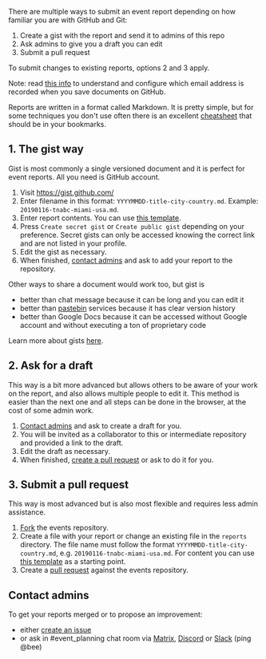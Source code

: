 There are multiple ways to submit an event report depending on how familiar you are with GitHub and Git:

1. Create a gist with the report and send it to admins of this repo
2. Ask admins to give you a draft you can edit
3. Submit a pull request

To submit changes to existing reports, options 2 and 3 apply.

Note: read [this info](https://help.github.com/en/articles/about-commit-email-addresses) to understand and configure which email address is recorded when you save documents on GitHub.

Reports are written in a format called Markdown. It is pretty simple, but for some techniques you don't use often there is an excellent [cheatsheet](https://github.com/adam-p/markdown-here/wiki/Markdown-Cheatsheet) that should be in your bookmarks.

## 1. The gist way

Gist is most commonly a single versioned document and it is perfect for event reports. All you need is GitHub account.

1. Visit https://gist.github.com/
2. Enter filename in this format: `YYYYMMDD-title-city-country.md`. Example: `20190116-tnabc-miami-usa.md`.
3. Enter report contents. You can use [this template](https://raw.githubusercontent.com/decredcommunity/events/docs/report-template.md).
4. Press `Create secret gist` or `Create public gist` depending on your preference. Secret gists can only be accessed knowing the correct link and are not listed in your profile.
5. Edit the gist as necessary.
6. When finished, [contact admins](#contact-admins) and ask to add your report to the repository.

Other ways to share a document would work too, but gist is

* better than chat message because it can be long and you can edit it
* better than [pastebin](https://en.wikipedia.org/wiki/Pastebin) services because it has clear version history
* better than Google Docs because it can be accessed without Google account and without executing a ton of proprietary code

Learn more about gists [here](https://help.github.com/en/articles/about-gists).

## 2. Ask for a draft

This way is a bit more advanced but allows others to be aware of your work on the report, and also allows multiple people to edit it. This method is easier than the next one and all steps can be done in the browser, at the cost of some admin work.

1. [Contact admins](#contact-admins) and ask to create a draft for you.
2. You will be invited as a collaborator to this or intermediate repository and provided a link to the draft.
3. Edit the draft as necessary.
4. When finished, [create a pull request](https://help.github.com/en/articles/creating-a-pull-request) or ask to do it for you.

## 3. Submit a pull request

This way is most advanced but is also most flexible and requires less admin assistance.

1. [Fork](https://help.github.com/en/categories/collaborating-with-issues-and-pull-requests) the events repository.
2. Create a file with your report or change an existing file in the `reports` directory. The file name must follow the format `YYYYMMDD-title-city-country.md`, e.g. `20190116-tnabc-miami-usa.md`. For content you can use [this template](https://raw.githubusercontent.com/decredcommunity/events/docs/report-template.md) as a starting point.
3. Create a [pull request](https://help.github.com/en/articles/creating-a-pull-request-from-a-fork) against the events repository.

## Contact admins

To get your reports merged or to propose an improvement:

* either [create an issue](https://github.com/decredcommunity/events/issues)
* or ask in #event\_planning chat room via [Matrix](https://decred.org/matrix/), [Discord](https://discord.gg/GJ2GXfz) or [Slack](https://slack.decred.org/) (ping @bee)
